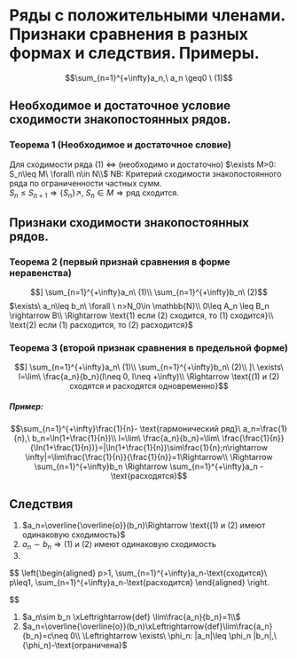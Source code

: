  # Ряды с положительными членами. Признаки сравнения в разных формах и следствия. Примеры.

 $$\sum_{n=1}^{+\infty}a_n,\ a_n \geq0 \ (1)$$
 ##  Необходимое и достаточное условие сходимости знакопостоянных рядов.
 ### Теорема 1 (Необходимое и достаточное словие)
 Для сходимости ряда (1) $\Leftrightarrow$ (необходимо и достаточно) $\exists M>0: S_n\leq M\ \forall\ n\in N\\$
 NB: Критерий сходимости знакопостоянного ряда по ограниченности частных сумм.\
 $S_n\leq S_{n+1}\Rightarrow \{S_n\}\nearrow,\ S_n\in M \Rightarrow \text{ряд сходится.}$
 ## Признаки сходимости знакопостоянных рядов.
 ### Теорема 2 (первый признай сравнения в форме неравенства)
 $$] \sum_{n=1}^{+\infty}a_n\ (1)\\
 \sum_{n=1}^{+\infty}b_n\ (2)$$
 $\exists\ a_n\leq b_n\ \forall \ n>N_0\in \mathbb{N}\\
 0\leq A_n \leq B_n \rightarrow B\\
 \Rightarrow \text{1) если (2) сходится, то (1) сходится}\\ \text{2) если (1) расходится, то (2) расходится}$
 ### Теорема 3 (второй признак сравнения в предельной форме)
 $$] \sum_{n=1}^{+\infty}a_n\ (1)\\
\sum_{n=1}^{+\infty}b_n\ (2)\\
 ]\ \exists\ l=\lim\ \frac{a_n}{b_n}(l\neq 0, l\neq +\infty)\\
 \Rightarrow \text{(1) и (2) сходятся и расходятся одновременно}$$
 ##### Пример:
 $$\sum_{n=1}^{+\infty}\frac{1}{n}- \text{гармонический ряд}\
 a_n=\frac{1}{n},\ b_n=\ln(1+\frac{1}{n})\\
 l=\lim\ \frac{a_n}{b_n}=\lim\ \frac{\frac{1}{n}}{\ln(1+\frac{1}{n})}=|\ln(1+\frac{1}{n})\sim\frac{1}{n};n\rightarrow \infty|=\lim\frac{\frac{1}{n}}{\frac{1}{n}}=1\Rightarrow\\ \Rightarrow \sum_{n=1}^{+\infty}b_n \Rightarrow \sum_{n=1}^{+\infty}a_n - \text{расходятся}$$
 ## Следствия
 1) $a_n=\overline{\overline{o}}(b_n)\Rightarrow \text{(1) и (2) имеют одинаковую сходимость}$
 2) $a_n\sim b_n \Rightarrow \text{(1) и (2) имеют одинаковую сходимость}$
 3) 
   $$ 
\left\{\begin{aligned}
 p>1, \sum_{n=1}^{+\infty}a_n-\text{сходится}\\
 p\leq1, \sum_{n=1}^{+\infty}a_n-\text{расходится}
\end{aligned} \right.

$$
1) $a_n\sim b_n \xLeftrightarrow{def} \lim\frac{a_n}{b_n}=1\\$
2) $a_n=\overline{\overline{o}}(b_n)\xLeftrightarrow{def}\lim\frac{a_n}{b_n}=c\neq 0\\
\Leftrightarrow \exists\ \phi_n: |a_n|\leq \phi_n |b_n|,\ {\phi_n}-\text{ограничена}$
